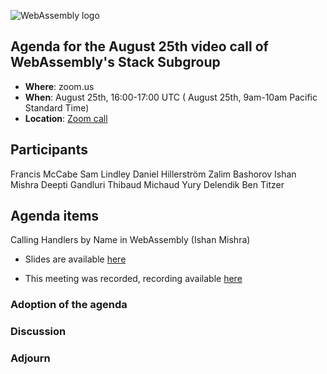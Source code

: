 ![WebAssembly logo](/images/WebAssembly.png)

## Agenda for the August 25th video call of WebAssembly's Stack Subgroup

- **Where**: zoom.us
- **When**:  August 25th, 16:00-17:00 UTC ( August 25th, 9am-10am Pacific Standard Time)
- **Location**: [Zoom call](https://zoom.us/j/91846860726?pwd=NVVNVmpvRVVFQkZTVzZ1dTFEcXgrdz09)

## Participants
Francis McCabe
Sam Lindley
Daniel Hillerström
Zalim Bashorov
Ishan Mishra
Deepti Gandluri
Thibaud Michaud
Yury Delendik
Ben Titzer

## Agenda items

Calling Handlers by Name in WebAssembly (Ishan Mishra)

* Slides are available [here](https://github.com/WebAssembly/meetings/blob/108051b1688a4d86f13dda022eed22e42d53f443/stack/2025/Presentations/mishra-2025-08-25.pdf)

* This meeting was recorded, recording available [here](https://us02web.zoom.us/rec/share/lkGsP2bfstaK_VXwyDIAZ9JxSG9f3YnR3yvrKxvKr6jtksVJ6Pc0mabXlnrMcvoq.qw0Ur7O5ikR3v33B)

### Adoption of the agenda

### Discussion

### Adjourn

